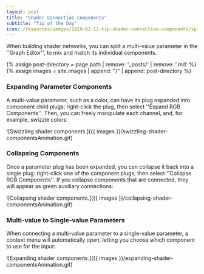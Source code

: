 ```yaml
---
layout: post
title: "Shader Connection Components"
subtitle: "Tip of the Day"
icon: /resources/images/2019-02-12-tip-shader-connection-components/splash-shader-connection-components.png
---
```


When building shader networks, you can split a multi-value parameter in the ''Graph Editor'', to mix and match its individual components. 

<!-- Add an image path macro for implicit page-based file paths -->
{% assign post-directory = page.path | remove: '_posts/' | remove: '.md' %}
{% assign images = site.images | append: "/" | append: post-directory %}

### Expanding Parameter Components ###
A multi-value parameter, such as a color, can have its plug expanded into component child plugs: right-click the plug, then select ''Expand RGB Components''. Then, you can freely manipulate each channel, and, for example, swizzle colors:

![Swizzling shader components.]({{ images }}/swizzling-shader-componentsAnimation.gif)

### Collapsing Components ###
Once a parameter plug has been expanded, you can collapse it back into a single plug: right-click one of the component plugs, then select ''Collapse RGB Components''. If you collapse components that are connected, they will appear as green auxiliary connections:

![Collapsing shader components.]({{ images }}/collapsing-shader-componentsAnimation.gif)

### Multi-value to Single-value Parameters ###
When connecting a multi-value parameter to a single-value parameter, a context menu will automatically open, letting you choose which component to use for the input:

![Expanding shader components.]({{ images }}/expanding-shader-componentsAnimation.gif)
